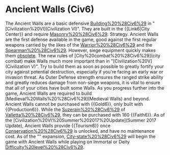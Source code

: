 # Ancient Walls (Civ6)

The Ancient Walls are a basic defensive [Building%20%28Civ6%29](building) in "[Civilization%20VI](Civilization VI)". They are built in the {{Link6|City Center}} and require [Masonry%20%28Civ6%29](Masonry).
Strategy.
Ancient Walls are the first defense available in the game, good against the first regular weapons carried by the likes of the [Warrior%20%28Civ6%29](Warrior) and the [Spearman%20%28Civ6%29](Spearman). However, siege equipment quickly makes them [obsolete](obsolete).
The new rules of [City%20combat%20%28Civ6%29](city combat) make Walls much more important than in "[Civilization%20V](Civilization V)". Try to build them as soon as possible to greatly fortify your city against potential destruction, especially if you're facing an early war or invasion threat. As Outer Defense strength ensures the ranged strike ability and greatly reduces damage from non-siege weapons, it is vital to ensure that all of your cities have built some Walls. As you progress further into the game, Ancient Walls are required to build [Medieval%20Walls%20%28Civ6%29](Medieval Walls) and beyond.
Ancient Walls cannot be purchased with {{Gold6}}, only built with {{Production6}}. While the [Suzerain%20%28Civ6%29](Suzerain) of [Valletta%20%28Civ6%29](Valletta), they can be purchased with 160 {{Faith6}}.
As of the [Civilization%20VI%20Summer%202017%20Update](Summer 2017 Update), Ancient Walls provide {{Tourism6}} once [Conservation%20%28Civ6%29](Conservation) is unlocked, and have no maintenance cost.
As of the "" expansion, [City-state%20%28Civ6%29](city-states) will begin the game with Ancient Walls while playing on Immortal or Deity [Difficulty%20level%20%28Civ6%29](difficulty).
